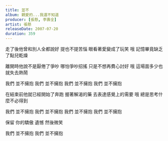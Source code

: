 ```yaml
---
title: 並不
album: 親愛的...我還不知道
producer: [張懸, 李壽全]
artist: 張懸
releaseDate: 2007-07-20
duration: 359
---
```

走了後他曾和別人全都說好
提也不提苦惱 眼看著愛變成了玩笑
哦 記憶畢竟缺乏了點兒乾燥

離開時他說不是厭倦了爭吵
哪怕爭吵招搖 只是不想再費心討好
哦 這場面多少也就失去熱鬧

我們 並不擁抱
我們 並不擁抱
我們 並不擁抱
我們 並不擁抱

在結束前他就已經開始了奔跑
握著解渴的藥 去表達感覺上的需要
哦 總是思考什麼不必得到

我們 並不擁抱
我們 並不擁抱
我們 並不擁抱
我們 並不擁抱

保留 你的驕傲
遺憾 然後微笑

我們 並不擁抱
我們 並不擁抱